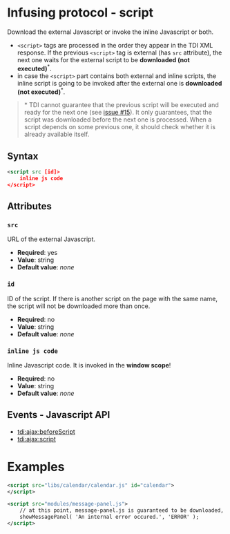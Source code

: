 # Infusing protocol - script

Download the external Javascript or invoke the inline Javascript or both.

* `<script>` tags are processed in the order they appear in the TDI XML response. If the previous `<script>` tag is external (has `src` attribute), the next one waits for the external script to be **downloaded (not executed)**<sup>*</sup>.
* in case the `<script>` part contains both external and inline scripts, the inline script is going to be invoked after the external one is **downloaded (not executed)**<sup>*</sup>.

> \* TDI cannot guarantee that the previous script will be executed and ready for the next one (see [issue #15](https://github.com/twinstone/tdi/issues/15)). It only guarantees, that the script was downloaded before the next one is processed. When a script depends on some previous one, it should check whether it is already available itself.

## Syntax

```xml
<script src [id]>
    inline js code
</script>
```

## Attributes

### `src`

URL of the external Javascript.

* **Required**: yes
* **Value**: string
* **Default value**: _none_

### `id`

ID of the script. If there is another script on the page with the same name, the script will not be downloaded more than once.

* **Required**: no
* **Value**: string
* **Default value**: _none_

### `inline js code`

Inline Javascript code. It is invoked in the **window scope**!

* **Required**: no
* **Value**: string
* **Default value**: _none_

## Events - Javascript API

* [tdi:ajax:beforeScript](http://twinstone.github.io/tdi/docs/api/classes/TDI.Ajax.Response.html#event_tdi:ajax:beforeScript)
* [tdi:ajax:script](http://twinstone.github.io/tdi/docs/api/classes/TDI.Ajax.Response.html#event_tdi:ajax:script)

# Examples

```xml
<script src="libs/calendar/calendar.js" id="calendar">
</script>
```

```xml
<script src="modules/message-panel.js">
    // at this point, message-panel.js is guaranteed to be downloaded, but it might not have been executed yet
    showMessagePanel( 'An internal error occured.', 'ERROR' );
</script>
```
